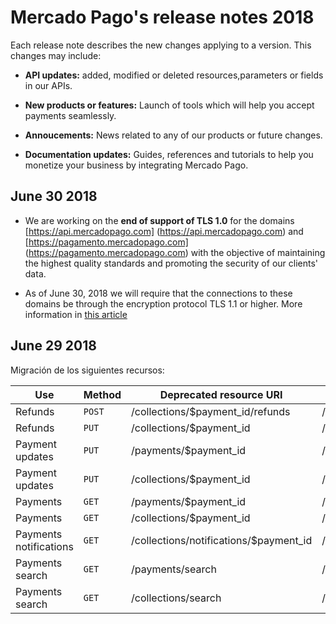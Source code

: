 # Mercado Pago's release notes 2018


Each release note describes the new changes applying to a version. This changes may include:

- **API updates:** added, modified or deleted resources,parameters or fields in our APIs.

- **New products or features:** Launch of tools which will help you accept payments seamlessly. 

- **Annoucements:** News related to any of our products or future changes.

- **Documentation updates:** Guides, references and tutorials to help you monetize your business by integrating Mercado Pago.

## June 30 2018

- We are working on the **end of support of TLS 1.0** for the domains [https://api.mercadopago.com] (https://api.mercadopago.com) and [https://pagamento.mercadopago.com] (https://pagamento.mercadopago.com) with the objective of maintaining the highest quality standards and promoting the security of our clients' data.

- As of June 30, 2018 we will require that the connections to these domains be through the encryption protocol TLS 1.1 or higher. More information in [this article](/guides/pci-compliant-merchants/disabling-tls-10)


## June 29 2018

Migración de los siguientes recursos:

| Use                     | Method | Deprecated resource URI                      | Equivalent resource URI              |
|-------------------------|--------|----------------------------------------|----------------------------------|
| Refunds            | `POST` | /collections/$payment_id/refunds       | /v1/payments/$payment_id/refunds |
| Refunds            | `PUT`  | /collections/$payment_id               | /v1/payments/$payment_id/        |
| Payment updates  | `PUT`  | /payments/$payment_id                  | /v1/payments/$payment_id/        |
| Payment updates  | `PUT`  | /collections/$payment_id               | /v1/payments/$payment_id/        |
| Payments                   | `GET`  | /payments/$payment_id                  | /v1/payments/$payment_id/        |
| Payments                   | `GET`  | /collections/$payment_id               | /v1/payments/$payment_id/        |
| Payments notifications | `GET`  | /collections/notifications/$payment_id | /v1/payments/$payment_id/        |
| Payments search       | `GET`  | /payments/search                       | /v1/payments/search              |
| Payments search       | `GET`  | /collections/search                    | /v1/payments/search              |

